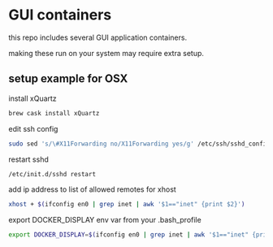 # GUI containers

this repo includes several GUI application containers.

making these run on your system may require extra setup.

## setup example for OSX

install xQuartz

```sh
brew cask install xQuartz
```

edit ssh config

```sh
sudo sed 's/\#X11Forwarding no/X11Forwarding yes/g' /etc/ssh/sshd_config 
```

restart sshd

```sh
/etc/init.d/sshd restart
```

add ip address to list of allowed remotes for xhost

```sh
xhost + $(ifconfig en0 | grep inet | awk '$1=="inet" {print $2}')
```

export DOCKER_DISPLAY env var from your .bash_profile

```sh
export DOCKER_DISPLAY=$(ifconfig en0 | grep inet | awk '$1=="inet" {print $2}'):0 \
```
